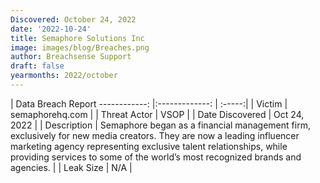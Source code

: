 ```yaml
---
Discovered: October 24, 2022
date: '2022-10-24'
title: Semaphore Solutions Inc
image: images/blog/Breaches.png
author: Breachsense Support
draft: false
yearmonths: 2022/october
---
```



| Data Breach Report
------------:     |:-------------:    | :-----:|
| Victim      | semaphorehq.com      | 
| Threat Actor      | VSOP      | 
| Date Discovered      | Oct 24, 2022      | 
| Description      | Semaphore began as a financial management firm, exclusively for new media creators. They are now a leading influencer marketing agency representing exclusive talent relationships, while providing services to some of the world’s most recognized brands and agencies.      | 
| Leak Size      | N/A      | 

